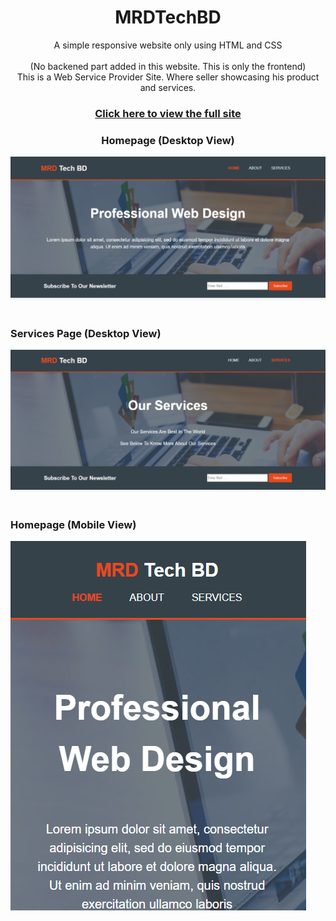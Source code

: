 
  
  <h1 align="center"> MRDTechBD</h1>
  <p align="center">A simple responsive website only using HTML and CSS
  <br><br>
  (No backened part added in this website. This is only the frontend)<br>
  This is a Web Service Provider Site. Where seller showcasing his product and services.</p>

  <h3 align="center"><a href="https://musfiqdehan.github.io/Web-Service-Provider-Site/" alt="view">Click here to view the full site</a>     </h3>

  <h3 align="center">Homepage (Desktop View)</h3>
  <img src="img/screenshots/1.png" alt="screenshot">
  <br><br>
  <h3>Services Page (Desktop View)</h3>
  <img src="img/screenshots/2.png" alt="screenshot">
  <br><br>
  <h3>Homepage (Mobile View)</h3>
  <img src="img/screenshots/3.png" alt="screenshot">
